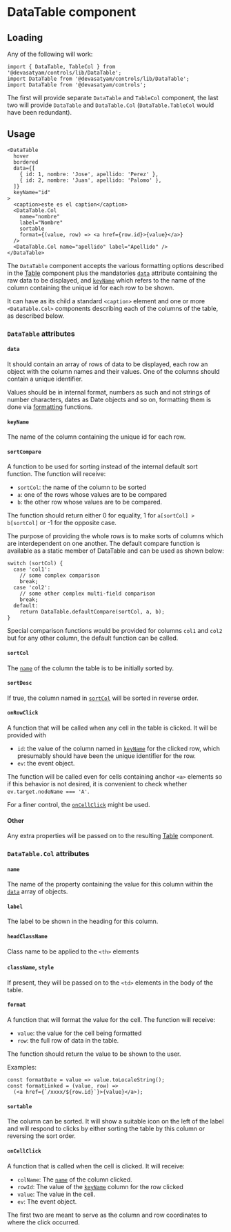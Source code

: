 # DataTable component

## Loading

Any of the following will work:

```
import { DataTable, TableCol } from '@devasatyam/controls/lib/DataTable';
import DataTable from '@devasatyam/controls/lib/DataTable';
import DataTable from '@devasatyam/controls';
```

The first will provide separate `DataTable` and `TableCol` component, the last two will provide `DataTable` and `DataTable.Col` (`DataTable.TableCol` would have been redundant).

## Usage

```
<DataTable
  hover
  bordered
  data={[
    { id: 1, nombre: 'Jose', apellido: 'Perez' },
    { id: 2, nombre: 'Juan', apellido: 'Palomo' },
  ]}
  keyName="id"
>
  <caption>este es el caption</caption>
  <DataTable.Col
    name="nombre"
    label="Nombre"
    sortable
    format={(value, row) => <a href={row.id}>{value}</a>}
  />
  <DataTable.Col name="apellido" label="Apellido" />
</DataTable>
```

The `DataTable` component accepts the various formatting options described in the [Table](../Table/Readme.md) component plus the mandatories [`data`](#data) attribute containing the raw data to be displayed, and [`keyName`](#keyname) which refers to the name of the column containing the unique id for each row to be shown.

It can have as its child a standard `<caption>` element and one or more `<DataTable.Col>` components describing each of the columns of the table, as described below.

### `DataTable` attributes

#### `data`

It should contain an array of rows of data to be displayed, each row an object with the column names and their values. One of the columns should contain a unique identifier.

Values should be in internal format, numbers as such and not strings of number characters, dates as Date objects and so on, formatting them is done via [formatting](#format) functions.

#### `keyName`

The name of the column containing the unique id for each row.

#### `sortCompare`

A function to be used for sorting instead of the internal default sort function. The function will receive:

* `sortCol`: the name of the column to be sorted
* `a`: one of the rows whose values are to be compared
* `b`: the other row whose values are to be compared.

The function should return either 0 for equality, 1 for `a[sortCol] > b[sortCol]` or -1 for the opposite case.

The purpose of providing the whole rows is to make sorts of columns which are interdependent on one another. The default compare function is available as a static member of DataTable and can be used as shown below:

```
switch (sortCol) {
  case 'col1':
    // some complex comparison
    break;
  case 'col2':
    // some other complex multi-field comparison
    break;
  default:
    return DataTable.defaultCompare(sortCol, a, b);
}
```

Special comparison functions would be provided for columns `col1` and `col2` but for any other column, the default function can be called.

#### `sortCol`

The [`name`](#name) of the column the table is to be initially sorted by.

#### `sortDesc`

If true, the column named in [`sortCol`](#sortcol) will be sorted in reverse order.

#### `onRowClick`

A function that will be called when any cell in the table is clicked. It will be provided with

* `id`: the value of the column named in [`keyName`](#keyname) for the clicked row, which presumably should have been the unique identifier for the row.
* `ev`: the event object.

The function will be called even for cells containing anchor `<a>` elements so if this behavior is not desired, it is convenient to check whether `ev.target.nodeName === 'A'`.

For a finer control, the [`onCellClick`](#oncellclick) might be used.

#### Other

Any extra properties will be passed on to the resulting [Table](../Table/Readme.md) component.

### `DataTable.Col` attributes

#### `name`

The name of the property containing the value for this column within the [`data`](#data) array of objects.

#### `label`

The label to be shown in the heading for this column.

#### `headClassName`

Class name to be applied to the `<th>` elements

#### `className`, `style`

If present, they will be passed on to the `<td>` elements in the body of the table.

#### `format`

A function that will format the value for the cell. The function will receive:

* `value`: the value for the cell being formatted
* `row`: the full row of data in the table.

The function should return the value to be shown to the user.

Examples:

```
const formatDate = value => value.toLocaleString();
const formatLinked = (value, row) =>
  (<a href={`/xxxx/${row.id}`}>{value}</a>);
```

#### `sortable`

The column can be sorted. It will show a suitable icon on the left of the label and will respond to clicks by either sorting the table by this column or reversing the sort order.

#### `onCellClick`

A function that is called when the cell is clicked. It will receive:

* `colName`: The [`name`](#name) of the column clicked.
* `rowId`: The value of the [`keyName`](#keyname) column for the row clicked
* `value`: The value in the cell.
* `ev`: The event object.

The first two are meant to serve as the column and row coordinates to where the click occurred.
